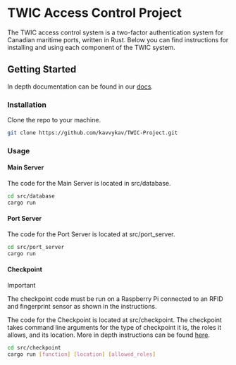 # TWIC Access Control Project

The TWIC access control system is a two-factor authentication system for Canadian
maritime ports, written in Rust. Below you can find instructions for installing
and using each component of the TWIC system.

## Getting Started

In depth documentation can be found in our [docs](./docs/README.md).

### Installation

Clone the repo to your machine.

```bash
git clone https://github.com/kavvykav/TWIC-Project.git
```

### Usage

#### Main Server

The code for the Main Server is located in src/database.

```bash
cd src/database
cargo run
```

#### Port Server

The code for the Port Server is located at src/port_server.

```bash
cd src/port_server
cargo run
```

#### Checkpoint

> [!IMPORTANT]
> The checkpoint code must be run on a Raspberry Pi connected to an RFID and
> fingerprint sensor as shown in the instructions.

The code for the Checkpoint is located at src/checkpoint. The checkpoint takes
command line arguments for the type of checkpoint it is, the roles it allows,
and its location. More in depth instructions can be found [here](./src/checkpoint/README.md).

```bash
cd src/checkpoint
cargo run [function] [location] [allowed_roles]
```

